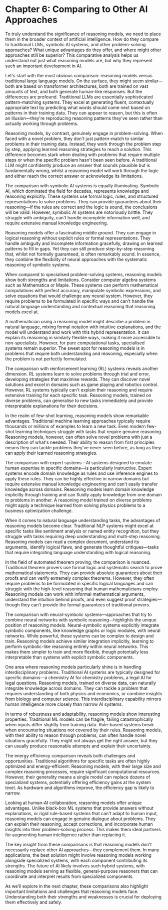 # Chapter 6: Comparing to Other AI Approaches

To truly understand the significance of reasoning models, we need to place them in the broader context of artificial intelligence. How do they compare to traditional LLMs, symbolic AI systems, and other problem-solving approaches? What unique advantages do they offer, and where might other approaches still be superior? This comparative analysis helps us understand not just what reasoning models are, but why they represent such an important development in AI.

Let's start with the most obvious comparison: reasoning models versus traditional large language models. On the surface, they might seem similar—both are based on transformer architectures, both are trained on vast amounts of text, and both generate human-like responses. But the differences are profound. Traditional LLMs are essentially sophisticated pattern-matching systems. They excel at generating fluent, contextually appropriate text by predicting what words should come next based on patterns in their training data. They can appear to reason, but this is often an illusion—they're reproducing reasoning patterns they've seen rather than actually working through problems.

Reasoning models, by contrast, genuinely engage in problem-solving. When faced with a novel problem, they don't just pattern-match to similar problems in their training data. Instead, they work through the problem step by step, applying learned reasoning strategies to reach a solution. This difference becomes stark when dealing with problems that require multiple steps or when the specific problem hasn't been seen before. A traditional LLM might confidently produce an answer that sounds plausible but is fundamentally wrong, whilst a reasoning model will work through the logic and either reach the correct answer or acknowledge its limitations.

The comparison with symbolic AI systems is equally illuminating. Symbolic AI, which dominated the field for decades, represents knowledge and reasoning explicitly. These systems use formal logic, rules, and structured representations to solve problems. They can provide guarantees about their reasoning—if the rules are correct and the logic is sound, the conclusions will be valid. However, symbolic AI systems are notoriously brittle. They struggle with ambiguity, can't handle incomplete information well, and require extensive manual knowledge engineering.

Reasoning models offer a fascinating middle ground. They can engage in logical reasoning without explicit rules or formal representations. They handle ambiguity and incomplete information gracefully, drawing on learned patterns to fill in gaps. Yet they can still produce step-by-step reasoning that, whilst not formally guaranteed, is often remarkably sound. In essence, they combine the flexibility of neural approaches with the systematic reasoning of symbolic systems.

When compared to specialised problem-solving systems, reasoning models show both strengths and limitations. Consider computer algebra systems such as Mathematica or Maple. These systems can perform mathematical computations with perfect accuracy, manipulate symbolic expressions, and solve equations that would challenge any neural system. However, they require problems to be formulated in specific ways and can't handle the natural language understanding and contextual reasoning that reasoning models excel at.

A mathematician using a reasoning model might describe a problem in natural language, mixing formal notation with intuitive explanations, and the model will understand and work with this hybrid representation. It can explain its reasoning in similarly flexible ways, making it more accessible to non-specialists. However, for pure computational tasks, specialised systems remain superior. The sweet spot for reasoning models is in problems that require both understanding and reasoning, especially when the problem is not perfectly formulated.

The comparison with reinforcement learning (RL) systems reveals another dimension. RL systems learn to solve problems through trial and error, developing strategies that maximise rewards. They can discover novel solutions and excel in domains such as game playing and robotics control. However, RL systems typically can't explain their reasoning and require extensive training for each specific task. Reasoning models, trained on diverse problems, can generalise to new tasks immediately and provide interpretable explanations for their decisions.

In the realm of few-shot learning, reasoning models show remarkable advantages. Traditional machine learning approaches typically require thousands or millions of examples to learn a new task. Even modern few-shot learning techniques struggle with tasks that require genuine reasoning. Reasoning models, however, can often solve novel problems with just a description of what's needed. Their ability to reason from first principles means they can tackle problems they've never seen before, as long as they can apply their learned reasoning strategies.

The comparison with expert systems—AI systems designed to emulate human expertise in specific domains—is particularly instructive. Expert systems encode domain knowledge as rules and use inference engines to apply these rules. They can be highly effective in narrow domains but require extensive manual knowledge engineering and can't easily transfer knowledge across domains. Reasoning models learn domain knowledge implicitly through training and can fluidly apply knowledge from one domain to problems in another. A reasoning model trained on diverse problems might apply a technique learned from solving physics problems to a business optimization challenge.

When it comes to natural language understanding tasks, the advantages of reasoning models become clear. Traditional NLP systems might excel at specific tasks like sentiment analysis or named entity recognition, but they struggle with tasks requiring deep understanding and multi-step reasoning. Reasoning models can read a complex document, understand its arguments, identify logical flaws, and generate thoughtful critiques—tasks that require integrating language understanding with logical reasoning.

In the field of automated theorem proving, the comparison is nuanced. Traditional theorem provers use formal logic and systematic search to prove mathematical statements. They can provide absolute guarantees about their proofs and can verify extremely complex theorems. However, they often require problems to be formulated in specific logical languages and can struggle with the high-level reasoning that human mathematicians employ. Reasoning models can work with informal mathematical arguments, understand the intuition behind proofs, and even suggest proof strategies—though they can't provide the formal guarantees of traditional provers.

The comparison with neural-symbolic systems—approaches that try to combine neural networks with symbolic reasoning—highlights the unique position of reasoning models. Neural-symbolic systems explicitly integrate symbolic components, like knowledge graphs or logic modules, with neural networks. While powerful, these systems can be complex to design and train. Reasoning models achieve similar integration implicitly, learning to perform symbolic-like reasoning entirely within neural networks. This makes them simpler to train and more flexible, though potentially less interpretable than systems with explicit symbolic components.

One area where reasoning models particularly shine is in handling interdisciplinary problems. Traditional AI systems are typically designed for specific domains—a chemistry AI for chemistry problems, a legal AI for legal questions. Reasoning models, trained on diverse data, can naturally integrate knowledge across domains. They can tackle a problem that requires understanding of both physics and economics, or combine insights from biology and computer science. This interdisciplinary capability mirrors human intelligence more closely than narrow AI systems.

In terms of robustness and adaptability, reasoning models show interesting properties. Traditional ML models can be fragile, failing catastrophically when inputs differ slightly from training data. Rule-based systems break when encountering situations not covered by their rules. Reasoning models, with their ability to reason through problems, can often handle novel situations gracefully. They might not always get the right answer, but they can usually produce reasonable attempts and explain their uncertainty.

The energy efficiency comparison reveals both challenges and opportunities. Traditional algorithms for specific tasks are often highly optimized and energy-efficient. Reasoning models, with their large size and complex reasoning processes, require significant computational resources. However, their generality means a single model can replace dozens of specialized systems, potentially offering efficiency gains at the system level. As hardware and algorithms improve, the efficiency gap is likely to narrow.

Looking at human-AI collaboration, reasoning models offer unique advantages. Unlike black-box ML systems that provide answers without explanations, or rigid rule-based systems that can't adapt to human input, reasoning models can engage in genuine dialogue about problems. They can explain their reasoning, accept corrections, and incorporate human insights into their problem-solving process. This makes them ideal partners for augmenting human intelligence rather than replacing it.

The key insight from these comparisons is that reasoning models don't necessarily replace other AI approaches—they complement them. In many applications, the best solution might involve reasoning models working alongside specialized systems, with each component contributing its strengths. The future of AI likely involves such hybrid systems, with reasoning models serving as flexible, general-purpose reasoners that can coordinate and interpret results from specialized components.

As we'll explore in the next chapter, these comparisons also highlight important limitations and challenges that reasoning models face. Understanding both their strengths and weaknesses is crucial for deploying them effectively and safely.

